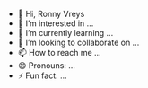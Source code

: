 - 👋 Hi, Ronny Vreys
- 👀 I’m interested in ...
- 🌱 I’m currently learning ...
- 💞️ I’m looking to collaborate on ...
- 📫 How to reach me ...
- 😄 Pronouns: ...
- ⚡ Fun fact: ...

<!---Ronny Vreys is a ✨ special ✨ repository because its `README.md` (this file) appears on your GitHub profile.
You can click the Preview link to take a look at your changes.
--->
